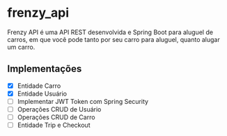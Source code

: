 # frenzy_api

Frenzy API é uma API REST desenvolvida e Spring Boot para aluguel de carros, em que você pode tanto por seu carro para aluguel, quanto alugar um carro.

## Implementações
- [x] Entidade Carro
- [x] Entidade Usuário
- [ ] Implementar JWT Token com Spring Security
- [ ] Operações CRUD de Usuário
- [ ] Operações CRUD de Carro
- [ ] Entidade Trip e Checkout
